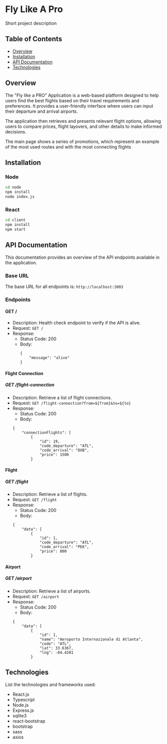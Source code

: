 # Fly Like A Pro

Short project description

## Table of Contents

-   [Overview](#overview)
-   [Installation](#installation)
-   [API Documentation](#api-documentation)
-   [Technologies](#technologies)

## Overview

The "Fly like a PRO" Application is a web-based platform designed to help users find the best flights based on their travel requirements and preferences. It provides a user-friendly interface where users can input their departure and arrival airports.

The application then retrieves and presents relevant flight options, allowing users to compare prices, flight layovers, and other details to make informed decisions.

The main page shows a series of promotions, which represent an example of the most used routes and with the most connecting flights

## Installation

### Node

```bash
cd node
npm install
node index.js
```

### React

```bash
cd client
npm install
npm start
```

## API Documentation

This documentation provides an overview of the API endpoints available in the application.

### Base URL

The base URL for all endpoints is: `http://localhost:3003`

### Endpoints

#### GET /

-   Description: Health check endpoint to verify if the API is alive.
-   Request: `GET /`
-   Response:
    -   Status Code: 200
    -   Body:
        ```
        {
            "message": "alive"
        }
        ```

#### Flight Connection

##### GET /flight-connection

-   Description: Retrieve a list of flight connections.
-   Request: `GET /flight-connection?from=${from}&to=${to}`
-   Response:
    -   Status Code: 200
    -   Body:
    ```
    {
        "connectionFlights": [
            {
                "id": 19,
                "code_departure": "ATL",
                "code_arrival": "DXB",
                "price": 1500
            }
    ```

#### Flight

##### GET /flight

-   Description: Retrieve a list of flights.
-   Request: `GET /flight`
-   Response:
    -   Status Code: 200
    -   Body:
    ```
    {
        "data": [
            {
                "id": 1,
                "code_departure": "ATL",
                "code_arrival": "PEK",
                "price": 800
            }
    ```

#### Airport

##### GET /airport

-   Description: Retrieve a list of airports.
-   Request: `GET /airport`
-   Response:
    -   Status Code: 200
    -   Body:
    ```
    {
        "data": [
            {
                "id": 1,
                "name": "Aeroporto Internazionale di Atlanta",
                "code": "ATL",
                "lat": 33.6367,
                "lng": -84.4281
            }
    ```

## Technologies

List the technologies and frameworks used:

-   React.js
-   Typescript
-   Node.js
-   Express.js
-   sqlite3
-   react-bootstrap
-   bootstrap
-   sass
-   axios
